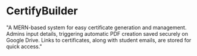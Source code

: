 # CertifyBuilder
"A MERN-based system for easy certificate generation and management. Admins input details, triggering automatic PDF creation saved securely on Google Drive. Links to certificates, along with student emails, are stored for quick access."
